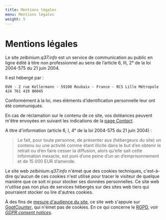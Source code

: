```yaml
---
title: Mentions légales
menu: Mentions légales
weight: 5
---
```


# Mentions légales

<!-- Le '<span>.</span>' ci-dessous est pour éviter la génération d'un hyperlien.-->

Le site *zelbinium.q37<span>.<span>info* est un service de communication au public en ligne édité à titre non professionnel au sens de l’article 6, III, 2° de la loi 2004-575 du 21 juin 2004.

Il est hébergé par :

```text
OVH - 2 rue Kellermann - 59100 Roubaix - France - RCS Lille Métropole 424 761 419 00045
```

Conformément à la loi, mes éléments d’identification personnelle leur ont été communiqués.

En cas de réclamation sur le contenu de ce site, vos doléances peuvent m'être envoyées en suivant les indications de la [page *Contact*](./contact).

A titre d'information (article 6, I, 4° de la loi 2004-575 du 21 juin 2004) :

> Le fait, pour toute personne, de présenter aux (hébergeurs du site) un contenu ou une activité comme étant illicite dans le but d’en obtenir le retrait ou d’en faire cesser la diffusion, alors qu’elle sait cette information inexacte, est puni d’une peine d’un an d’emprisonnement et de 15 000 EUR d’amende.

Le site web *zelbinium.q37<span>.<span>info* n'émet que des cookies techniques, c'est-à-dire qu'aucun de ces cookies n'est utilisé pour tracer le visiteur de quelque manière que ce soit ni pour stocker ses données personnelles. Ce site web n'utilise pas non plus de services hébergés sur des sites web tiers qui pourraient stocker ou lire d'autres cookies.

À des fins de [mesure d'audience du site](https://fr.wikipedia.org/wiki/Audience_d%27un_site_Web), ce site web s'appuie sur [*GoatCounter*](http://goatcounter.com/), qui n'émet pas de cookies. En ce qui concerne le [RGPD](https://fr.wikipedia.org/wiki/R%C3%A8glement_g%C3%A9n%C3%A9ral_sur_la_protection_des_donn%C3%A9es), voir [*GDPR consent notices*](http://www.goatcounter.com/gdpr).
